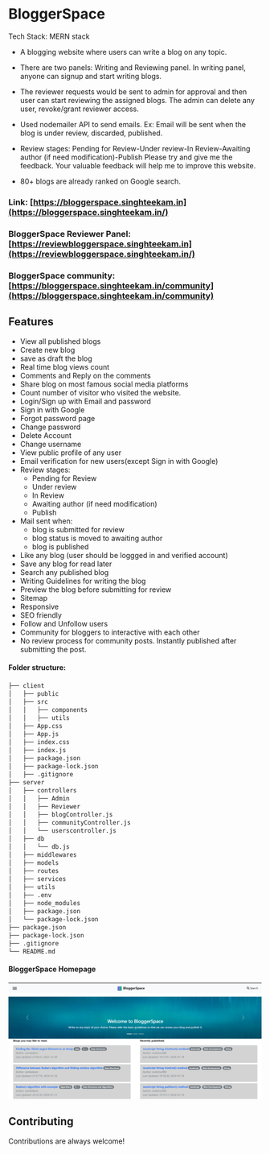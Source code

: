 # BloggerSpace
Tech Stack: MERN stack
 - A blogging website where users can write a blog on any topic. 
 - There are two panels: Writing and Reviewing panel. In
 writing panel, anyone can signup and start writing blogs.
 - The reviewer requests would be sent to admin for approval and then user can start reviewing the assigned blogs. The admin can delete any user, revoke/grant reviewer access.

 - Used nodemailer API to send emails. Ex: Email will be sent when the blog is under review, discarded, published.
 - Review stages: Pending for Review-Under review-In Review-Awaiting author (if need modification)-Publish
Please try and give me the feedback. Your valuable feedback will help me to improve this website.
- 80+ blogs are already ranked on Google search.

### Link: [https://bloggerspace.singhteekam.in](https://bloggerspace.singhteekam.in/)

### BloggerSpace Reviewer Panel: [https://reviewbloggerspace.singhteekam.in](https://reviewbloggerspace.singhteekam.in/)

### BloggerSpace community: [https://bloggerspace.singhteekam.in/community](https://bloggerspace.singhteekam.in/community)

## Features
- View all published blogs
- Create new blog
- save as draft the blog
- Real time blog views count
- Comments and Reply on the comments
- Share blog on most famous social media platforms
- Count number of visitor who visited the website.
- Login/Sign up with Email and password
- Sign in with Google
- Forgot password page
- Change password
- Delete Account
- Change username
- View public profile of any user
- Email verification for new users(except Sign in with Google)
- Review stages:
    - Pending for Review
    - Under review
    - In Review
    - Awaiting author (if need modification)
    - Publish
- Mail sent when:
    - blog is submitted for review
    - blog status is moved to awaiting author
    - blog is published
- Like any blog (user should be loggged in and verified account)
- Save any blog for read later
- Search any published blog
- Writing Guidelines for writing the blog
- Preview the blog before submitting for review
- Sitemap
- Responsive
- SEO friendly
- Follow and Unfollow users
- Community for bloggers to interactive with each other
- No review process for community posts. Instantly published after submitting the post.


#### Folder structure:
```
├── client
│   ├── public
│   ├── src
│   │   ├── components
│   │   ├── utils
│   ├── App.css
│   ├── App.js
│   ├── index.css
│   ├── index.js
│   ├── package.json
│   ├── package-lock.json
│   ├── .gitignore
├── server
│   ├── controllers
│   │   ├── Admin
│   │   ├── Reviewer
│   │   ├── blogController.js
│   │   ├── communityController.js
│   │   └── userscontroller.js
│   ├── db
│   │   └── db.js
│   ├── middlewares
│   ├── models
│   ├── routes
│   ├── services
│   ├── utils
│   ├── .env
│   ├── node_modules
│   ├── package.json
│   └── package-lock.json
├── package.json
├── package-lock.json  
├── .gitignore  
└── README.md
```

#### BloggerSpace Homepage
![alt text](image.png)

## Contributing

Contributions are always welcome!